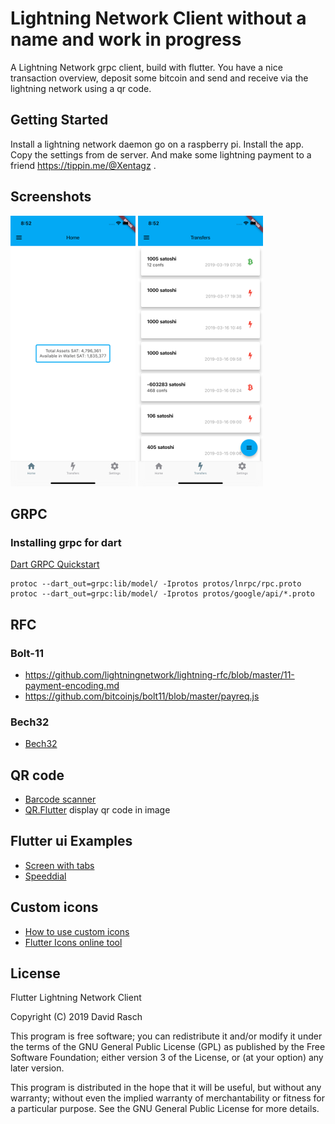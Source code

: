 # Lightning Network Client without a name and work in progress

A Lightning Network grpc client, build with flutter.
You have a nice transaction overview, deposit some bitcoin and send and receive via the lightning network using a qr code.

## Getting Started

Install a lightning network daemon go on a raspberry pi. Install the app. Copy the settings from de server.
And make some lightning payment to a friend https://tippin.me/@Xentagz .

## Screenshots

![home screen](https://raw.githubusercontent.com/dcrasch/flutter_lnd_client/master/screenshots/home_screen.png)
![transfer screen](https://raw.githubusercontent.com/dcrasch/flutter_lnd_client/master/screenshots/transfers_screen.png)

## GRPC

### Installing grpc for dart

[Dart GRPC Quickstart](https://grpc.io/docs/quickstart/dart.html)

```shell
protoc --dart_out=grpc:lib/model/ -Iprotos protos/lnrpc/rpc.proto
protoc --dart_out=grpc:lib/model/ -Iprotos protos/google/api/*.proto
```

## RFC

### Bolt-11

* https://github.com/lightningnetwork/lightning-rfc/blob/master/11-payment-encoding.md
* https://github.com/bitcoinjs/bolt11/blob/master/payreq.js

### Bech32
* [Bech32](https://github.com/Kolibri-POS/bech32)

## QR code

* [Barcode scanner](https://pub.dartlang.org/packages/barcode_scan)
* [QR.Flutter](https://github.com/lukef/qr.flutter) display qr code in image

## Flutter ui Examples

* [Screen with tabs](https://github.com/felipecarvalho/flutterstarter)
* [Speeddial](https://github.com/abdulrahmank/SpeedDial)

## Custom icons

* [How to use custom icons](https://medium.com/flutterpub/how-to-use-custom-icons-in-flutter-834a079d977)
* [Flutter Icons online tool](http://fluttericon.com/)

## License

Flutter Lightning Network Client

Copyright (C) 2019 David Rasch

This program is free software; you can redistribute it and/or modify it under the terms of the GNU General Public License (GPL) as published by the Free Software Foundation; either version 3 of the License, or (at your option) any later version.

This program is distributed in the hope that it will be useful, but without any warranty; without even the implied warranty of merchantability or fitness for a particular purpose. See the GNU General Public License for more details.
